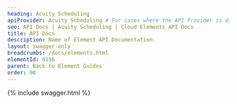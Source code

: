 ```yaml
---
heading: Acuity Scheduling
apiProvider: Acuity Scheduling # For cases where the API Provider is different than the element name. e;g;, ServiceNow vs. ServiceNow Oauth
seo: API Docs | Acuity Scheduling | Cloud Elements API Docs
title: API Docs
description: Name of Element API Documentation.
layout: swagger-only
breadcrumbs: /docs/elements.html
elementId: 6156
parent: Back to Element Guides
order: 90
---
```


{% include swagger.html %}
